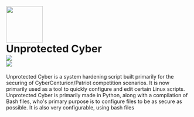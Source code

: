 # <img src="https://github.com/user-attachments/assets/ec5d3a19-0001-470e-8397-e40149cf59e6" width="100"/> <br> Unprotected Cyber<br><img src="https://img.shields.io/github/v/release/hopeaxolotl/unprotected-cyber?style=for-the-badge"> <br> <img src="https://img.shields.io/github/languages/top/hopeaxolotl/unprotected-cyber?style=for-the-badge"> </br>
Unprotected Cyber is a system hardening script built primarily for the securing of CyberCenturion/Patriot competition scenarios. It is now primarily used as a tool to quickly configure and edit certain Linux scripts. 
Unprotected Cyber is primarily made in Python, along with a compilation of Bash files, who's primary purpose is to configure files to be as secure as possible. It is also very configurable, using bash files 

